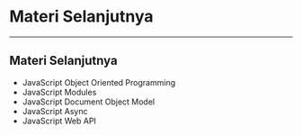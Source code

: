 # Materi Selanjutnya

---

## Materi Selanjutnya

- JavaScript Object Oriented Programming
- JavaScript Modules
- JavaScript Document Object Model
- JavaScript Async
- JavaScript Web API